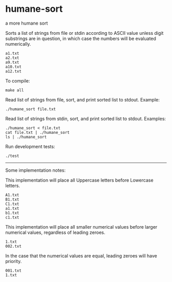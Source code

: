 humane-sort
===========

a more humane sort

Sorts a list of strings from file or stdin according to ASCII value unless
digit substrings are in question, in which case the numbers will be evaluated
numerically.

	a1.txt
	a2.txt
	a9.txt
	a10.txt
	a12.txt

To compile:

	make all

Read list of strings from file, sort, and print sorted list to stdout.
Example:

	./humane_sort file.txt

Read list of strings from stdin, sort, and print sorted list to stdout.
Examples:

	./humane_sort < file.txt
	cat file.txt | ./humane_sort
	ls | ./humane_sort

Run development tests:

	./test

---
Some implementation notes:
	
This implementation will place all Uppercase letters
before Lowercase letters.

	A1.txt
	B1.txt
	C1.txt
	a1.txt
	b1.txt
	c1.txt

This implementation will place all smaller numerical
values before larger numerical values, regardless of
leading zeroes.

	1.txt
	002.txt

In the case that the numerical values are equal,
leading zeroes will have priority.

	001.txt
	1.txt